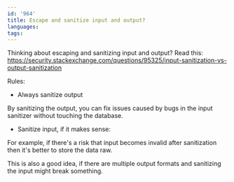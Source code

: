 ```yaml
---
id: '964'
title: Escape and sanitize input and output?
languages:
tags:
---
```

Thinking about escaping and sanitizing input and output? Read this:
https://security.stackexchange.com/questions/95325/input-sanitization-vs-output-sanitization

Rules:

- Always sanitize output

By sanitizing the output, you can fix issues caused by bugs in the input sanitizer without touching the database.

- Sanitize input, if it makes sense:

For example, if there's a risk that input becomes invalid after sanitization then it's better to store the data raw.

This is also a good idea, if there are multiple output formats and sanitizing the input might break something.
